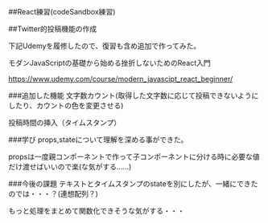 ##React練習(codeSandbox練習)

##Twitter的投稿機能の作成

下記Udemyを履修したので、復習も含め追加で作ってみた。

モダンJavaScriptの基礎から始める挫折しないためのReact入門

https://www.udemy.com/course/modern_javascipt_react_beginner/

###追加した機能
文字数カウント(取得した文字数に応じて投稿できないようにしたり、カウントの色を変更させる)

投稿時間の挿入（タイムスタンプ）

###学び
props,stateについて理解を深める事ができた。

propsは一度親コンポーネントで作って子コンポーネントに分ける時に必要な値だけ渡せばいいので楽(な気がする……)


###今後の課題
テキストとタイムスタンプのstateを別にしたが、一緒にできたのでは・・・？(連想配列？)

もっと処理をまとめて関数化できそうな気がする・・・
